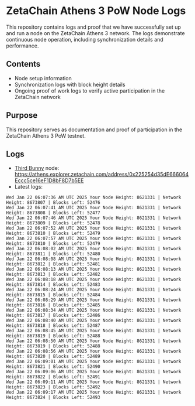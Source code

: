 # ZetaChain Athens 3 PoW Node Logs
This repository contains logs and proof that we have successfully set up and run a node on the ZetaChain Athens 3 network. The logs demonstrate continuous node operation, including synchronization details and performance.

## Contents
- Node setup information
- Synchronization logs with block height details
- Ongoing proof of work logs to verify active participation in the ZetaChain network

## Purpose
This repository serves as documentation and proof of participation in the ZetaChain Athens 3 PoW testnet.

## Logs

- [Third Bunny](https://thirdbunny.xyz/) node: https://athens.explorer.zetachain.com/address/0x225254d35dE666064Eccc5ce16eF1D8bF8D7b5EE
- Latest logs:
```
Wed Jan 22 06:07:36 AM UTC 2025 Your Node Height: 8621331 | Network Height: 8673807 | Blocks Left: 52476
Wed Jan 22 06:07:41 AM UTC 2025 Your Node Height: 8621331 | Network Height: 8673808 | Blocks Left: 52477
Wed Jan 22 06:07:46 AM UTC 2025 Your Node Height: 8621331 | Network Height: 8673809 | Blocks Left: 52478
Wed Jan 22 06:07:52 AM UTC 2025 Your Node Height: 8621331 | Network Height: 8673810 | Blocks Left: 52479
Wed Jan 22 06:07:57 AM UTC 2025 Your Node Height: 8621331 | Network Height: 8673810 | Blocks Left: 52479
Wed Jan 22 06:08:02 AM UTC 2025 Your Node Height: 8621331 | Network Height: 8673811 | Blocks Left: 52480
Wed Jan 22 06:08:08 AM UTC 2025 Your Node Height: 8621331 | Network Height: 8673812 | Blocks Left: 52481
Wed Jan 22 06:08:13 AM UTC 2025 Your Node Height: 8621331 | Network Height: 8673813 | Blocks Left: 52482
Wed Jan 22 06:08:18 AM UTC 2025 Your Node Height: 8621331 | Network Height: 8673814 | Blocks Left: 52483
Wed Jan 22 06:08:24 AM UTC 2025 Your Node Height: 8621331 | Network Height: 8673815 | Blocks Left: 52484
Wed Jan 22 06:08:29 AM UTC 2025 Your Node Height: 8621331 | Network Height: 8673816 | Blocks Left: 52485
Wed Jan 22 06:08:34 AM UTC 2025 Your Node Height: 8621331 | Network Height: 8673817 | Blocks Left: 52486
Wed Jan 22 06:08:40 AM UTC 2025 Your Node Height: 8621331 | Network Height: 8673818 | Blocks Left: 52487
Wed Jan 22 06:08:45 AM UTC 2025 Your Node Height: 8621331 | Network Height: 8673819 | Blocks Left: 52488
Wed Jan 22 06:08:50 AM UTC 2025 Your Node Height: 8621331 | Network Height: 8673819 | Blocks Left: 52488
Wed Jan 22 06:08:56 AM UTC 2025 Your Node Height: 8621331 | Network Height: 8673820 | Blocks Left: 52489
Wed Jan 22 06:09:01 AM UTC 2025 Your Node Height: 8621331 | Network Height: 8673821 | Blocks Left: 52490
Wed Jan 22 06:09:06 AM UTC 2025 Your Node Height: 8621331 | Network Height: 8673822 | Blocks Left: 52491
Wed Jan 22 06:09:11 AM UTC 2025 Your Node Height: 8621331 | Network Height: 8673823 | Blocks Left: 52492
Wed Jan 22 06:09:17 AM UTC 2025 Your Node Height: 8621331 | Network Height: 8673824 | Blocks Left: 52493
```
